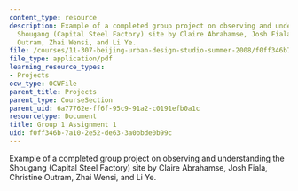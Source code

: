 ```yaml
---
content_type: resource
description: Example of a completed group project on observing and understanding the
  Shougang (Capital Steel Factory) site by Claire Abrahamse, Josh Fiala, Christine
  Outram, Zhai Wensi, and Li Ye.
file: /courses/11-307-beijing-urban-design-studio-summer-2008/f0ff346b7a102e52de633a0bbde0b99c_group1_assn1.pdf
file_type: application/pdf
learning_resource_types:
- Projects
ocw_type: OCWFile
parent_title: Projects
parent_type: CourseSection
parent_uid: 6a77762e-ff6f-95c9-91a2-c0191efb0a1c
resourcetype: Document
title: Group 1 Assignment 1
uid: f0ff346b-7a10-2e52-de63-3a0bbde0b99c
---
```

Example of a completed group project on observing and understanding the Shougang (Capital Steel Factory) site by Claire Abrahamse, Josh Fiala, Christine Outram, Zhai Wensi, and Li Ye.

